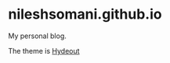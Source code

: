 # nileshsomani.github.io

My personal blog.

The theme is [Hydeout](https://github.com/fongandrew/hydeout)

